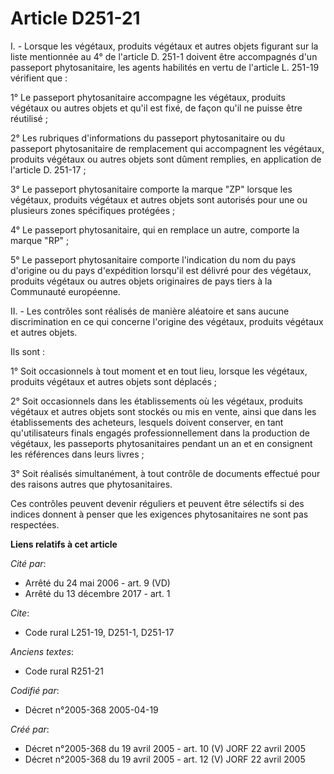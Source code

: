 # Article D251-21

I. - Lorsque les végétaux, produits végétaux et autres objets figurant sur la liste mentionnée au 4° de l'article D. 251-1
doivent être accompagnés d'un passeport phytosanitaire, les agents habilités en vertu de l'article L. 251-19 vérifient que :

1° Le passeport phytosanitaire accompagne les végétaux, produits végétaux ou autres objets et qu'il est fixé, de façon qu'il
ne puisse être réutilisé ;

2° Les rubriques d'informations du passeport phytosanitaire ou du passeport phytosanitaire de remplacement qui accompagnent
les végétaux, produits végétaux ou autres objets sont dûment remplies, en application de l'article D. 251-17 ;

3° Le passeport phytosanitaire comporte la marque "ZP" lorsque les végétaux, produits végétaux et autres objets sont
autorisés pour une ou plusieurs zones spécifiques protégées ;

4° Le passeport phytosanitaire, qui en remplace un autre, comporte la marque "RP" ;

5° Le passeport phytosanitaire comporte l'indication du nom du pays d'origine ou du pays d'expédition lorsqu'il est délivré
pour des végétaux, produits végétaux ou autres objets originaires de pays tiers à la Communauté européenne.

II. - Les contrôles sont réalisés de manière aléatoire et sans aucune discrimination en ce qui concerne l'origine des
végétaux, produits végétaux et autres objets.

Ils sont :

1° Soit occasionnels à tout moment et en tout lieu, lorsque les végétaux, produits végétaux et autres objets sont déplacés ;

2° Soit occasionnels dans les établissements où les végétaux, produits végétaux et autres objets sont stockés ou mis en
vente, ainsi que dans les établissements des acheteurs, lesquels doivent conserver, en tant qu'utilisateurs finals engagés
professionnellement dans la production de végétaux, les passeports phytosanitaires pendant un an et en consignent les
références dans leurs livres ;

3° Soit réalisés simultanément, à tout contrôle de documents effectué pour des raisons autres que phytosanitaires.

Ces contrôles peuvent devenir réguliers et peuvent être sélectifs si des indices donnent à penser que les exigences
phytosanitaires ne sont pas respectées.

**Liens relatifs à cet article**

_Cité par_:

  - Arrêté du 24 mai 2006 - art. 9 (VD)
  - Arrêté du 13 décembre 2017 - art. 1

_Cite_:

  - Code rural L251-19, D251-1, D251-17

_Anciens textes_:

  - Code rural R251-21

_Codifié par_:

  - Décret n°2005-368 2005-04-19

_Créé par_:

  - Décret n°2005-368 du 19 avril 2005 - art. 10 (V) JORF 22 avril 2005
  - Décret n°2005-368 du 19 avril 2005 - art. 12 (V) JORF 22 avril 2005
